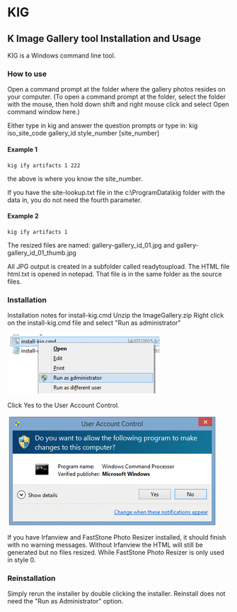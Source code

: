 # KIG
## K Image Gallery tool Installation and Usage

KIG is a Windows command line tool.

### How to use
Open a command prompt at the folder where the gallery photos resides on your computer. (To open a command prompt at the folder, select the folder with the mouse, then hold down shift and right mouse click and select Open command window here.)

Either type in kig and answer the question prompts or type in:
kig iso_site_code gallery_id style_number [site_number]

#### Example 1
```
kig ify artifacts 1 222
```
the above is where you know the site_number.

If you have the site-lookup.txt file in the c:\ProgramData\kig folder with the data in, you do not need the fourth parameter.

#### Example 2
```
kig ify artifacts 1
```

The resized files are named:
gallery-gallery_id_01.jpg and gallery-gallery_id_01_thumb.jpg

All JPG output is created in a subfolder called readytoupload. The HTML file html.txt is opened in notepad. That file is in the same folder as the source files.

### Installation
Installation notes for install-kig.cmd
Unzip the ImageGallery.zip
Right click on the install-kig.cmd file and select "Run as administrator"

![Run as Administrator](/photos/RunAsAdmin.GIF)

Click Yes to the User Account Control.

![Run as Administrator](/photos/UserAccountControl.GIF)

If you have Irfanview and FastStone Photo Resizer installed, it should finish with no warning messages. 
Without Irfanview the HTML will still be generated but no files resized. While FastStone Photo Resizer is only used in style 0.


### Reinstallation
Simply rerun the installer by double clicking the installer. Reinstall does not need the "Run as Administrator" option.
